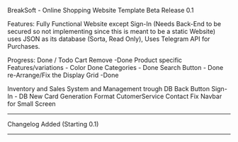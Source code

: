 BreakSoft - Online Shopping Website Template Beta Release 0.1

Features:
Fully Functional Website except Sign-In (Needs Back-End to be secured so not implementing since this is meant to be a static Website)
uses JSON as its database (Sorta, Read Only), 
Uses Telegram API for Purchases.

Progress: Done / Todo
Cart Remove -Done
Product specific Features/variations - Color Done
Categories - Done
Search Button - Done
re-Arrange/Fix the Display Grid -Done 



Inventory and Sales System and Management trough DB
Back Button
Sign-In - DB
New Card Generation Format
CutomerService Contact
Fix Navbar for Small Screen

----------------------

Changelog Added (Starting 0.1)

----------------------

